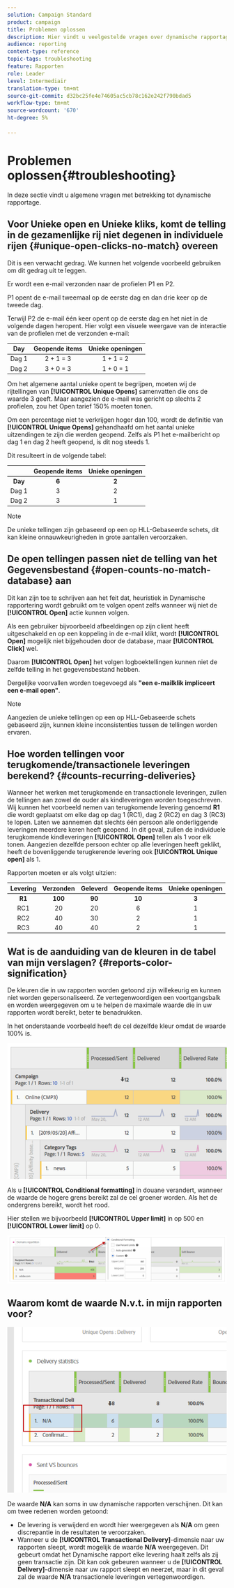 ```yaml
---
solution: Campaign Standard
product: campaign
title: Problemen oplossen
description: Hier vindt u veelgestelde vragen over dynamische rapportage.
audience: reporting
content-type: reference
topic-tags: troubleshooting
feature: Rapporten
role: Leader
level: Intermediair
translation-type: tm+mt
source-git-commit: d32bc25fe4e74605ac5cb78c162e242f790bdad5
workflow-type: tm+mt
source-wordcount: '670'
ht-degree: 5%

---
```



# Problemen oplossen{#troubleshooting}

In deze sectie vindt u algemene vragen met betrekking tot dynamische rapportage.

## Voor Unieke open en Unieke kliks, komt de telling in de gezamenlijke rij niet degenen in individuele rijen {#unique-open-clicks-no-match} overeen

Dit is een verwacht gedrag.
We kunnen het volgende voorbeeld gebruiken om dit gedrag uit te leggen.

Er wordt een e-mail verzonden naar de profielen P1 en P2.

P1 opent de e-mail tweemaal op de eerste dag en dan drie keer op de tweede dag.

Terwijl P2 de e-mail één keer opent op de eerste dag en het niet in de volgende dagen heropent.
Hier volgt een visuele weergave van de interactie van de profielen met de verzonden e-mail:

<table> 
 <thead> 
  <tr> 
   <th align="center"> <strong>Day</strong> <br /> </th> 
   <th align="center"> <strong>Geopende items</strong> <br /> </th> 
   <th align="center"> <strong>Unieke openingen</strong> <br /> </th> 
  </tr> 
 </thead> 
 <tbody> 
  <tr> 
   <td align="center"> Dag 1<br /> </td> 
   <td align="center"> 2 + 1 = 3<br /> </td> 
   <td align="center"> 1 + 1 = 2<br /> </td> 
  </tr> 
  <tr> 
   <td align="center"> Dag 2<br /> </td> 
   <td align="center"> 3 + 0 = 3<br /> </td> 
   <td align="center"> 1 + 0 = 1<br /> </td> 
  </tr>
 </tbody> 
</table>

Om het algemene aantal unieke opent te begrijpen, moeten wij de rijtellingen van **[!UICONTROL Unique Opens]** samenvatten die ons de waarde 3 geeft. Maar aangezien de e-mail was gericht op slechts 2 profielen, zou het Open tarief 150% moeten tonen.

Om een percentage niet te verkrijgen hoger dan 100, wordt de definitie van **[!UICONTROL Unique Opens]** gehandhaafd om het aantal unieke uitzendingen te zijn die werden geopend. Zelfs als P1 het e-mailbericht op dag 1 en dag 2 heeft geopend, is dit nog steeds 1.

Dit resulteert in de volgende tabel:

<table> 
 <thead> 
  <tr> 
   <th align="center"> <strong></strong> <br /> </th> 
   <th align="center"> <strong>Geopende items</strong> <br /> </th> 
   <th align="center"> <strong>Unieke openingen</strong> <br /> </th> 
  </tr> 
 </thead> 
 <tbody> 
  <tr> 
   <td align="center"> <strong> Day </strong><br /> </td> 
   <td align="center"> <strong> 6  </strong><br /> </td> 
   <td align="center"> <strong> 2</strong><br /> </td>
  </tr> 
  <tr>
  <tr> 
   <td align="center"> Dag 1<br /> </td> 
   <td align="center"> 3<br /> </td> 
   <td align="center"> 2<br /> </td>
  </tr> 
  <tr> 
   <td align="center"> Dag 2<br /> </td> 
   <td align="center"> 3<br /> </td> 
   <td align="center"> 1<br /> </td> 
  </tr> 
 </tbody> 
</table>

>[!NOTE]
>
>De unieke tellingen zijn gebaseerd op een op HLL-Gebaseerde schets, dit kan kleine onnauwkeurigheden in grote aantallen veroorzaken.

## De open tellingen passen niet de telling van het Gegevensbestand {#open-counts-no-match-database} aan

Dit kan zijn toe te schrijven aan het feit dat, heuristiek in Dynamische rapportering wordt gebruikt om te volgen opent zelfs wanneer wij niet de **[!UICONTROL Open]** actie kunnen volgen.

Als een gebruiker bijvoorbeeld afbeeldingen op zijn client heeft uitgeschakeld en op een koppeling in de e-mail klikt, wordt **[!UICONTROL Open]** mogelijk niet bijgehouden door de database, maar **[!UICONTROL Click]** wel.

Daarom **[!UICONTROL Open]** het volgen logboektellingen kunnen niet de zelfde telling in het gegevensbestand hebben.

Dergelijke voorvallen worden toegevoegd als **&quot;een e-mailklik impliceert een e-mail open&quot;**.

>[!NOTE]
>
>Aangezien de unieke tellingen op een op HLL-Gebaseerde schets gebaseerd zijn, kunnen kleine inconsistenties tussen de tellingen worden ervaren.

## Hoe worden tellingen voor terugkomende/transactionele leveringen berekend? {#counts-recurring-deliveries}

Wanneer het werken met terugkomende en transactionele leveringen, zullen de tellingen aan zowel de ouder als kindleveringen worden toegeschreven.
Wij kunnen het voorbeeld nemen van terugkomende levering genoemd **R1** die wordt geplaatst om elke dag op dag 1 (RC1), dag 2 (RC2) en dag 3 (RC3) te lopen.
Laten we aannemen dat slechts één persoon alle onderliggende leveringen meerdere keren heeft geopend. In dit geval, zullen de individuele terugkomende kindleveringen **[!UICONTROL Open]** tellen als 1 voor elk tonen.
Aangezien dezelfde persoon echter op alle leveringen heeft geklikt, heeft de bovenliggende terugkerende levering ook **[!UICONTROL Unique open]** als 1.

Rapporten moeten er als volgt uitzien:

<table> 
 <thead> 
  <tr> 
   <th align="center"> <strong>Levering</strong> <br /> </th> 
   <th align="center"> <strong>Verzonden</strong> <br /> </th> 
   <th align="center"> <strong>Geleverd</strong> <br /> </th>
   <th align="center"> <strong>Geopende items</strong> <br /> </th> 
   <th align="center"> <strong>Unieke openingen</strong> <br /> </th>
  </tr> 
 </thead> 
 <tbody> 
  <tr> 
   <td align="center"> <strong>R1<br/> </td> 
   <td align="center"> <strong>100<br/> </td> 
   <td align="center"> <strong>90<br/> </td> 
   <td align="center"> <strong>10<br/> </td> 
   <td align="center"> <strong>3<br/> </td> 
  </tr> 
  <tr> 
   <td align="center"> RC1<br/> </td> 
   <td align="center"> 20<br /> </td> 
   <td align="center"> 20<br /> </td> 
   <td align="center"> 6<br /> </td> 
   <td align="center"> 1<br /> </td> 
  </tr>
    <tr> 
   <td align="center"> RC2<br /> </td> 
   <td align="center"> 40<br /> </td> 
   <td align="center"> 30<br /> </td> 
   <td align="center"> 2<br /> </td> 
   <td align="center"> 1<br /> </td> 
  </tr> 
    <tr> 
   <td align="center"> RC3<br /> </td> 
   <td align="center"> 40<br /> </td> 
   <td align="center"> 40<br /> </td> 
   <td align="center"> 2<br /> </td> 
   <td align="center"> 1<br /> </td> 
  </tr> 
 </tbody> 
</table>

## Wat is de aanduiding van de kleuren in de tabel van mijn verslagen? {#reports-color-signification}

De kleuren die in uw rapporten worden getoond zijn willekeurig en kunnen niet worden gepersonaliseerd. Ze vertegenwoordigen een voortgangsbalk en worden weergegeven om u te helpen de maximale waarde die in uw rapporten wordt bereikt, beter te benadrukken.

In het onderstaande voorbeeld heeft de cel dezelfde kleur omdat de waarde 100% is.

![](assets/troubleshooting_1.png)

Als u **[!UICONTROL Conditional formatting]** in douane verandert, wanneer de waarde de hogere grens bereikt zal de cel groener worden. Als het de ondergrens bereikt, wordt het rood.

Hier stellen we bijvoorbeeld **[!UICONTROL Upper limit]** in op 500 en **[!UICONTROL Lower limit]** op 0.

![](assets/troubleshooting_2.png)

## Waarom komt de waarde N.v.t. in mijn rapporten voor?

![](assets/troubleshooting_3.png)

De waarde **N/A** kan soms in uw dynamische rapporten verschijnen. Dit kan om twee redenen worden getoond:

* De levering is verwijderd en wordt hier weergegeven als **N/A** om geen discrepantie in de resultaten te veroorzaken.
* Wanneer u de **[!UICONTROL Transactional Delivery]**-dimensie naar uw rapporten sleept, wordt mogelijk de waarde **N/A** weergegeven. Dit gebeurt omdat het Dynamische rapport elke levering haalt zelfs als zij geen transactie zijn.
Dit kan ook gebeuren wanneer u de **[!UICONTROL Delivery]**-dimensie naar uw rapport sleept en neerzet, maar in dit geval zal de waarde **N/A** transactionele leveringen vertegenwoordigen.
